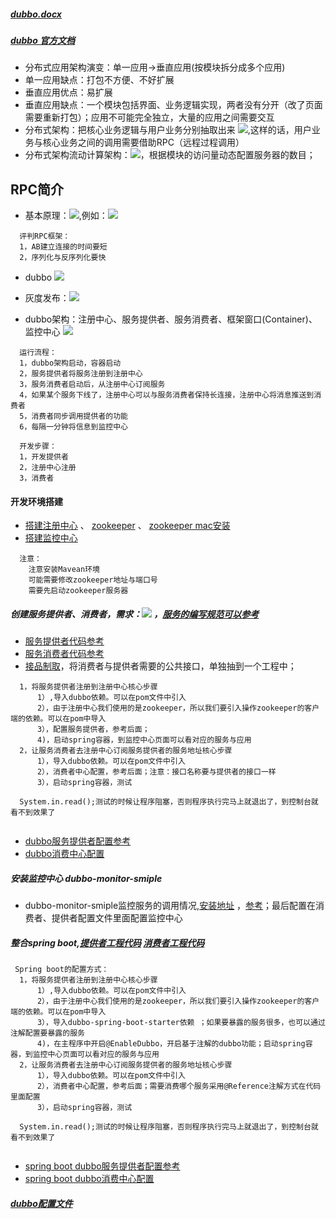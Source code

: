 #####  [dubbo.docx](doc/尚硅谷-dubbo.docx)
#####  [dubbo 官方文档](http://dubbo.apache.org/zh-cn/)

* 分布式应用架构演变：单一应用->垂直应用(按模块拆分成多个应用)
* 单一应用缺点：打包不方便、不好扩展
* 垂直应用优点：易扩展
* 垂直应用缺点：一个模块包括界面、业务逻辑实现，两者没有分开（改了页面需要重新打包）；应用不可能完全独立，大量的应用之间需要交互
* 分布式架构：把核心业务逻辑与用户业务分别抽取出来 ![](img/001.png),这样的话，用户业务与核心业务之间的调用需要借助RPC（远程过程调用）
* 分布式架构流动计算架构：![](img/002.png)，根据模块的访问量动态配置服务器的数目；


## RPC简介
* 基本原理：![](img/003.png),例如：![](img/004.png)

````
  评判RPC框架：
  1，AB建立连接的时间要短
  2，序列化与反序列化要快
````

* dubbo
![](img/005.png)
* 灰度发布：![](img/006.png)

* dubbo架构：注册中心、服务提供者、服务消费者、框架窗口(Container)、监控中心 ![](img/007.png)

````
  运行流程：
  1，dubbo架构启动，容器启动
  2，服务提供者将服务注册到注册中心
  3，服务消费者启动后，从注册中心订阅服务
  4，如果某个服务下线了，注册中心可以与服务消费者保持长连接，注册中心将消息推送到消费者
  5，消费者同步调用提供者的功能
  6，每隔一分钟将信息到监控中心
  
  开发步骤：
  1，开发提供者
  2，注册中心注册
  3，消费者
````

#### 开发环境搭建
* [搭建注册中心](http://dubbo.apache.org/zh-cn/docs/user/references/registry/introduction.html)  、 [zookeeper](http://zookeeper.apache.org/) 、 [zookeeper mac安装](https://blog.csdn.net/qi49125/article/details/60779877)
* [搭建监控中心](https://github.com/apache/incubator-dubbo-ops)

````
  注意：
    注意安装Mavean环境
    可能需要修改zookeeper地址与端口号
    需要先启动zookeeper服务器
````

##### 创建服务提供者、消费者，需求：![](img/008.png)  ，[服务的编写规范可以参考](http://dubbo.apache.org/zh-cn/docs/user/best-practice.html)
* [服务提供者代码参考](code/user-service-provider)
* [服务消费者代码参考](code/order-service-consumer)
* [接品制取](code/gmall-interface)，将消费者与提供者需要的公共接口，单独抽到一个工程中；

````
  1，将服务提供者注册到注册中心核心步骤
      1）,导入dubbo依赖。可以在pom文件中引入
      2），由于注册中心我们使用的是zookeeper，所以我们要引入操作zookeeper的客户端的依赖。可以在pom中导入
      3），配置服务提供者，参考后面；
      4)，启动spring容器，到监控中心页面可以看对应的服务与应用
  2，让服务消费者去注册中心订阅服务提供者的服务地址核心步骤
      1），导入dubbo依赖。可以在pom文件中引入
      2），消费者中心配置，参考后面；注意：接口名称要与提供者的接口一样
      3），启动spring容器，测试
      
  System.in.read();测试的时候让程序阻塞，否则程序执行完马上就退出了，到控制台就看不到效果了    
     
````

* [dubbo服务提供者配置参考](code/user-service-provider/src/main/resources/provider.xml)
*  [dubbo消费中心配置](code/order-service-consumer/src/main/resources/consumer.xml)

##### 安装监控中心 dubbo-monitor-smiple
* dubbo-monitor-smiple监控服务的调用情况,[安装地址](https://github.com/apache/incubator-dubbo-ops) ，[参考](https://blog.csdn.net/goldenfish1919/article/details/69502898)；最后配置在消费者、提供者配置文件里面配置监控中心

##### 整合spring boot,[提供者工程代码](code/boot-user-service-provider) [消费者工程代码](code/boot-order-service-consumer)

````
 Spring boot的配置方式：
  1，将服务提供者注册到注册中心核心步骤
      1）,导入dubbo依赖。可以在pom文件中引入
      2），由于注册中心我们使用的是zookeeper，所以我们要引入操作zookeeper的客户端的依赖。可以在pom中导入
      3），导入dubbo-spring-boot-starter依赖 ；如果要暴露的服务很多，也可以通过注解配置要暴露的服务
      4)，在主程序中开启@EnableDubbo，开启基于注解的dubbo功能；启动spring容器，到监控中心页面可以看对应的服务与应用
  2，让服务消费者去注册中心订阅服务提供者的服务地址核心步骤
      1），导入dubbo依赖。可以在pom文件中引入
      2），消费者中心配置，参考后面；需要消费哪个服务采用@Reference注解方式在代码里面配置
      3），启动spring容器，测试
      
  System.in.read();测试的时候让程序阻塞，否则程序执行完马上就退出了，到控制台就看不到效果了    
     
````

* [spring boot dubbo服务提供者配置参考](code/boot-user-service-provider/src/main/resources/provider.xml)
* [spring boot dubbo消费中心配置](code/boot-order-service-consumer/src/main/resources/application.properties)


##### [dubbo配置文件 ](http://dubbo.apache.org/zh-cn/docs/user/references/xml/introduction.html)